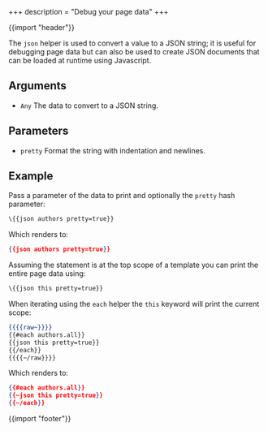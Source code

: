 +++
description = "Debug your page data"
+++

{{import "header"}}

The `json` helper is used to convert a value to a JSON string; it is useful for debugging page data but can also be used to create JSON documents that can be loaded at runtime using Javascript.

## Arguments

* `Any` The data to convert to a JSON string.

## Parameters

* `pretty` Format the string with indentation and newlines.

## Example

Pass a parameter of the data to print and optionally the `pretty` hash parameter:

```handlebars
\{{json authors pretty=true}}
```

Which renders to:

```json
{{json authors pretty=true}}
```

Assuming the statement is at the top scope of a template you can print the entire page data using:

```handlebars
\{{json this pretty=true}}
```

When iterating using the `each` helper the `this` keyword will print the current scope:

```handlebars
{{{{raw~}}}}
{{#each authors.all}}
{{json this pretty=true}}
{{/each}}
{{{{~/raw}}}}
```

Which renders to:

```json
{{#each authors.all}}
{{~json this pretty=true}}
{{~/each}}
```

{{import "footer"}}
